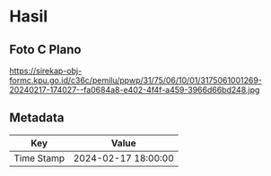 # Hasil

## Foto C Plano

https://sirekap-obj-formc.kpu.go.id/c36c/pemilu/ppwp/31/75/06/10/01/3175061001269-20240217-174027--fa0684a8-e402-4f4f-a459-3966d66bd248.jpg


## Metadata

| Key        | Value               |
| ---------- | ------------------- |
| Time Stamp | 2024-02-17 18:00:00 |



